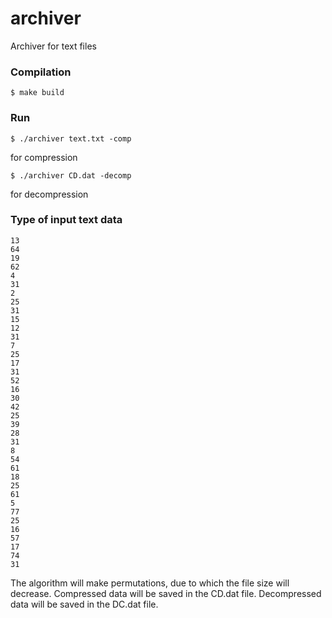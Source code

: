 # archiver
Archiver for text files

### Compilation
```
$ make build
```

### Run
```
$ ./archiver text.txt -comp
```
for compression
```
$ ./archiver CD.dat -decomp
```
for decompression

### Type of input text data
```
13
64
19
62
4
31
2
25
31
15
12
31
7
25
17
31
52
16
30
42
25
39
28
31
8
54
61
18
25
61
5
77
25
16
57
17
74
31
```
The algorithm will make permutations, due to which the file size will decrease.
Compressed data will be saved in the CD.dat file.
Decompressed data will be saved in the DC.dat file.
